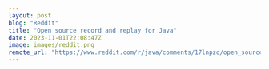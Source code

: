 ```yaml
---
layout: post
blog: "Reddit"
title: "Open source record and replay for Java"
date: 2023-11-01T22:08:47Z
image: images/reddit.png
remote_url: "https://www.reddit.com/r/java/comments/17lnpzq/open_source_record_and_replay_for_java/"
---
```

